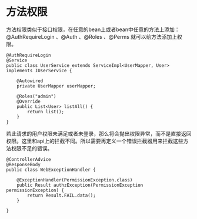 # 方法权限

方法权限类似于接口权限，在任意的bean上或者bean中任意的方法上添加：<span class="annotation">@AuthRequireLogin</span> 、<span class="annotation">@Auth</span> 、<span class="annotation">@Roles</span> 、<span class="annotation">@Perms</span> 就可以给方法添加上权限。

```java{1,8}
@AuthRequireLogin
@Service
public class UserService extends ServiceImpl<UserMapper, User> implements IUserService {

    @Autowired
    private UserMapper userMapper;

    @Roles("admin")
    @Override
    public List<User> listAll() {
        return list();
    }
}
```

若此请求的用户权限未满足或者未登录，那么将会抛出权限异常，而不是直接返回权限。这里和api上的拦截不同。所以需要再定义一个错误拦截器用来拦截这些方法权限不足的错误。

```java{5}
@ControllerAdvice
@ResponseBody
public class WebExceptionHandler {

    @ExceptionHandler(PermissionException.class)
    public Result authzException(PermissionException permissionException) {
        return Result.FAIL.data();
    }
  
}
```
